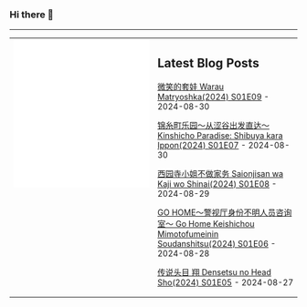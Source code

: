 ### Hi there 👋

<!--
**etng/etng** is a ✨ _special_ ✨ repository because its `README.md` (this file) appears on your GitHub profile.

Here are some ideas to get you started:

- 🔭 I’m currently working on ...
- 🌱 I’m currently learning ...
- 👯 I’m looking to collaborate on ...
- 🤔 I’m looking for help with ...
- 💬 Ask me about ...
- 📫 How to reach me: ...
- 😄 Pronouns: ...
- ⚡ Fun fact: ...
-->


---

<table>
<tr>
<td valign="top" width="50%">
<img src="metrics.svg" alt="Metric" />
</td>
<td valign="top" width="50%">

## Latest Blog Posts
<!-- blog start -->
[微笑的套娃 Warau Matryoshka(2024) S01E09](http://www.fanxinzhui.com/rr/2571#S01E09) - 2024-08-30

[锦糸町乐园～从涩谷出发直达～ Kinshicho Paradise: Shibuya kara Ippon(2024) S01E07](http://www.fanxinzhui.com/rr/2579#S01E07) - 2024-08-30

[西园寺小姐不做家务 Saionjisan wa Kaji wo Shinai(2024) S01E08](http://www.fanxinzhui.com/rr/2578#S01E08) - 2024-08-29

[GO HOME～警视厅身份不明人员咨询室～ Go Home Keishichou Mimotofumeinin Soudanshitsu(2024) S01E06](http://www.fanxinzhui.com/rr/2580#S01E06) - 2024-08-28

[传说头目 翔 Densetsu no Head Sho(2024) S01E05](http://www.fanxinzhui.com/rr/2582#S01E05) - 2024-08-27
<!-- blog end -->

</td></tr></table>

